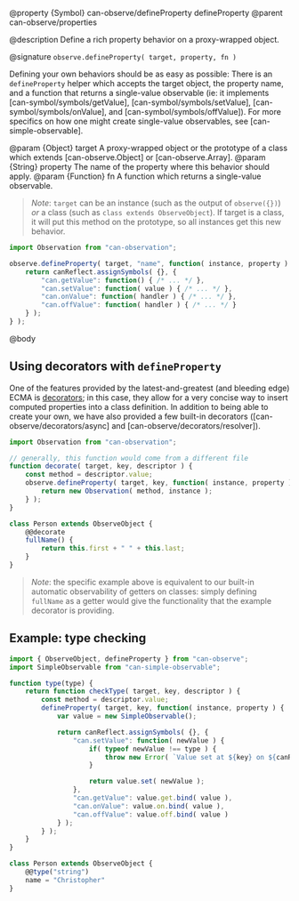 @property {Symbol} can-observe/defineProperty defineProperty
@parent can-observe/properties

@description Define a rich property behavior on a proxy-wrapped object.

@signature `observe.defineProperty( target, property, fn )`

Defining your own behaviors should be as easy as possible: There is an `defineProperty` helper which accepts the target object, the property name, and a function that returns a single-value observable (ie: it implements [can-symbol/symbols/getValue], [can-symbol/symbols/setValue], [can-symbol/symbols/onValue], and [can-symbol/symbols/offValue]). For more specifics on how one might create single-value observables, see [can-simple-observable].

@param {Object} target A proxy-wrapped object or the prototype of a class which extends [can-observe.Object] or [can-observe.Array].
@param {String} property The name of the property where this behavior should apply.
@param {Function} fn A function which returns a single-value observable.

> _Note_: `target` can be an instance (such as the output of `observe({})`) *or* a class (such as `class extends ObserveObject`). If target is a class, it will put this method on the prototype, so all instances get this new behavior.

```js
import Observation from "can-observation";

observe.defineProperty( target, "name", function( instance, property ) {
	return canReflect.assignSymbols( {}, {
		"can.getValue": function() { /* ... */ },
		"can.setValue": function( value ) { /* ... */ },
		"can.onValue": function( handler ) { /* ... */ },
		"can.offValue": function( handler ) { /* ... */ }
	} );
} );
```

@body

## Using decorators with `defineProperty`

One of the features provided by the latest-and-greatest (and bleeding edge) ECMA is [decorators](https://github.com/tc39/proposal-decorators); in this case, they allow for a very concise way to insert computed properties into a class definition. In addition to being able to create your own, we have also provided a few built-in decorators ([can-observe/decorators/async] and [can-observe/decorators/resolver]).

```js
import Observation from "can-observation";

// generally, this function would come from a different file
function decorate( target, key, descriptor ) {
	const method = descriptor.value;
	observe.defineProperty( target, key, function( instance, property ) {
		return new Observation( method, instance );
	} );
}

class Person extends ObserveObject {
	@@decorate
	fullName() {
		return this.first + " " + this.last;
	}
}
```

> _Note_: the specific example above is equivalent to our built-in automatic observability of getters on classes: simply defining `fullName` as a getter would give the functionality that the example decorator is providing.

## Example: type checking

```js
import { ObserveObject, defineProperty } from "can-observe";
import SimpleObservable from "can-simple-observable";

function type(type) {
	return function checkType( target, key, descriptor ) {
		const method = descriptor.value;
		defineProperty( target, key, function( instance, property ) {
			var value = new SimpleObservable();

			return canReflect.assignSymbols( {}, {
				"can.setValue": function( newValue ) {
					if( typeof newValue !== type ) {
						throw new Error( `Value set at ${key} on ${canReflect.getName(this)} must be of type ${type}.` );
					}

					return value.set( newValue );
				},
				"can.getValue": value.get.bind( value ),
				"can.onValue": value.on.bind( value ),
				"can.offValue": value.off.bind( value )
			} );
		} );
	}
}

class Person extends ObserveObject {
	@@type("string")
	name = "Christopher"
}
```
